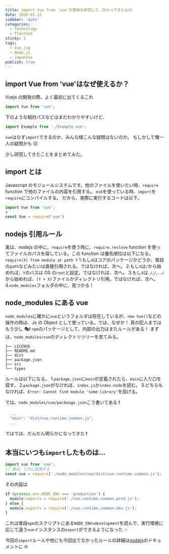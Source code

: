 ```yaml
---
title: import Vue from 'vue'の意味を研究して、分かってきたもの
date: 2020-01-12
sidebar: 'auto'
categories:
  - technology
  - frontend
sticky: 1
tags:
  - Vue.jsg
  - Node.js
  - Japanese
publish: true
---
```


## import Vue from 'vue'はなぜ使えるか？
Vuejs の開発の際、よく最初に出てくるこれ

```js
import Vue from 'vue';
```

下のような相対パスなどはまだわかりやすいけど、

```js
import Example from './Example.vue';
```

`vue`はなず`import`できるのか、みんな様こんな疑問はないのか。
もしかして俺一人の疑問かも 😣

少し研究してきたことをまとめてみた。

## import とは
Javascript のモジュールシステムです。他のファイルを使いたい時、`require` function で他のファイルの内容を引用する。
`es6`を使っている時、`import`を`require`にコンパイルする。
だから、実際に実行するコードは以下。

```js
import Vue from 'vue';
⬇️
const Vue = require('vue')
```

## nodejs 引用ルール

実は、nodejs の中に、`require`を使う時に、`require.reslove` function を使ってファイルのパスを探している。この function は優先順位は以下になる。
`require(X) from module at path Y` 1.もし`X`はコアのパッケージかどうか、普段の`path`などみたいは直接引用される。ではなければ、次へ。 2.もし`X`は`/`から始めれば、`Y`のパスは OS の`root`と設定。ではなければ、次へ。 3.もし`X`は`./`,`/`,`../`から始めれば、`(Y + X)`ファイルかディレクトリ引用。ではなければ、次へ。 4.`node_modules`フォルダの中に、見つかる！

## node_modules にある vue
`node_modules`に確かに`vue`というフォルダは存在しているが、`new Vue()`などの操作の時は、Js の Object として使っている。では、なぜか！
真の犯人まではもう少し 🎭❗️
`npm`のパッケージとして、内部の出力はまたルールがある！
まずは、`node_modules/vue`のディレクトリツリーを見てみる。

```
├── LICENSE
├── README.md
├── dist
├── package.json
├── src
└── types
```

ルールは以下になる。 1.`package.json`に`main`が定義されたら、`main`に入り口を探す。 2.`package.json`がなければ、`index.js`か`index.node`を読む。 3.どちらもなければ、`Error: Cannot find module 'some-library'`を投げる。

では、`node_modules/vue/packeage.json`こう書いてある ❗️

```js
  ...
  "main": "dist/vue.runtime.common.js",
  ...
```

ではでは、だんだん明らかになってきた ❗️

## 本当にいつも`import`したものは...

```js
import vue from 'vue';
// 実は、これに変換する
const vue = require('./node_modules/vue/dist/vue.runtime.common.js');
```

その内容は

```js
if (process.env.NODE_ENV === 'production') {
  module.exports = require('./vue.runtime.common.prod.js');
} else {
  module.exports = require('./vue.runtime.common.dev.js');
}
```

これは普段`npm`のスクリプトにある`NODE_ENV=development`を読んで、実行環境に応じて違う`vue`インスタンスの`export`ができるようになった 💥

今回の`import`ルールや他にも今回出てなかったルールの詳細は[nodejs](https://nodejs.org/api/modules.html#modules_all_together)のドキュメントに 🤓
